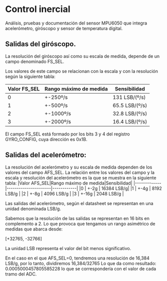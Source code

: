 # Control inercial
Análisis, pruebas y documentación del sensor MPU6050 que integra acelerómetro, giróscopo y sensor de temperatura digital.


## Salidas del giróscopo.

La resolución del giróscopo así como su escala de medida, depende de un campo denominado FS_SEL.

Los valores de este campo se relacionan con la escala y con la resolución según la siguiente tabla:

|Valor FS_SEL|Rango máximo de medida|Sensibilidad|
|------------|----------------------|------------|
|0           | +-250º/s             | 131 LSB/(º/s)|
|1           | +-500º/s             | 65.5 LSB/(º/s)|
|2           | +-1000º/s            | 32.8 LSB/(º/s)|
|3           | +-2000º/s            | 16.4 LSB/(º/s)|

El campo FS_SEL está formado por los bits 3 y 4 del registro GYRO_CONFIG, cuya dirección es 0x1B.

## Salidas del acelerómetro:
La resolución del acelerómetro y su escala de medida dependen de los valores del campo AFS_SEL.
La relación entre los valores del campo y la escala y resolución del acelerómetro
es la que se muestra en la siguiente tabla:
|Valor AFS_SEL|Rango máximo de medida|Sensibilidad|
|-------------|----------------------|------------|
|0            | +-2g                 | 16384 LSB/g|
|1            | +-4g                 | 8192 LSB/g |
|2            | +-8g                 | 4096 LSB/g |
|3            | +-16g                | 2048 LSB/g |

Las salidas del acelerómetro, según el datasheet se representan en una unidad denominada LSB/g.

Sabemos que la resolución de las salidas se representan en 16 bits en complemento a 2. Lo que provoca que tengamos
un rango asimétrico de medidas que abarca desde:

[+32765, -32766]

La unidad LSB representa el valor del bit menos significativo.

En el caso en el que AFS_SEL=0, tendremos una resolución de 16,384 LSB/g, por lo tanto, dividiremos 16,384/32765
Lo que da como resultado: 0.0005000457805585228 lo que se correspondería con el valor de cada tramo del ADC.

